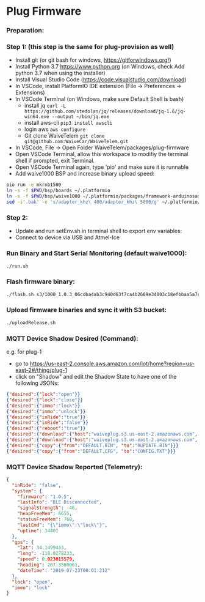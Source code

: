 # Plug Firmware

### Preparation:

### Step 1: (this step is the same for plug-provision as well)
- Install git (or git bash for windows, https://gitforwindows.org/)
- Install Python 3.7 https://www.python.org (on Windows, check Add python 3.7 when using the installer)
- Install Visual Studio Code (https://code.visualstudio.com/download)
- In VSCode, install PlatformIO IDE extension (File -> Preferences -> Extensions)
- In VSCode Terminal (on Windows, make sure Default Shell is bash)
  - install jq `curl -L https://github.com/stedolan/jq/releases/download/jq-1.6/jq-win64.exe --output ~/bin/jq.exe`
  - install aws-cli `pip3 install awscli`
  - login aws `aws configure`
  - Git clone WaiveTelem `git clone git@github.com:WaiveCar/WaiveTelem.git`
- In VSCode, File -> Open Folder WaiveTelem/packages/plug-firmware
- Open VSCode Terminal, allow this workspace to modifiy the terminal shell if prompted, exit Terminal.
- Open VSCode Terminal again, type 'pio' and make sure it is runnable
- Add waive1000 BSP and increase binary upload speed:
```bash
pio run -e mkrnb1500
ln -s -f $PWD/bsp/boards ~/.platformio
ln -s -f $PWD/bsp/waive1000 ~/.platformio/packages/framework-arduinosam/variants
sed -i'.bak' -e 's/adapter_khz\ 400/adapter_khz\ 5000/g' ~/.platformio/packages/tool-openocd/scripts/target/at91samdXX.cfg
```
### Step 2:
- Update and run setEnv.sh in terminal shell to export env variables:
- Connect to device via USB and Atmel-Ice

### Run Binary and Start Serial Monitoring (default waive1000):

```bash
./run.sh
```

### Flash firmware binary:

```bash
./flash.sh s3/1000_1.0.3_06cdba4ab3c940d63f7ca4b2689e34003c18efbbaa5a7c2849d9df9661153ab8
```

### Upload firmware binaries and sync it with S3 bucket:

```bash
./uploadRelease.sh
```

### MQTT Device Shadow Desired (Command):

e.g. for plug-1
- go to https://us-east-2.console.aws.amazon.com/iot/home?region=us-east-2#/thing/plug-1
- click on "Shadow" and edit the Shadow State to have one of the following JSONs:

```json
{"desired":{"lock":"open"}}
{"desired":{"lock":"close"}}
{"desired":{"immo":"lock"}}
{"desired":{"immo":"unlock"}}
{"desired":{"inRide":"true"}}
{"desired":{"inRide":"false"}}
{"desired":{"reboot":"true"}}
{"desired":{"download":{"host":"waiveplug.s3.us-east-2.amazonaws.com", "from":"1500_1.0.5_b824c05bbd9ebd19c5eb9546ef46615607a7da4f3e435c97fbb286969d8fc2d8", "to":"RUPDATE.BIN"}}}
{"desired":{"download":{"host":"waiveplug.s3.us-east-2.amazonaws.com", "from":"config_waive-1_dd22d948fbd671c5751640a11dec139da46c5997bb3f20d0b6ad5bd61ac7e0cc", "to":"CONFIG.TXT"}}}
{"desired":{"copy":{"from":"DEFAULT.BIN", "to":"RUPDATE.BIN"}}}
{"desired":{"copy":{"from":"DEFAULT.CFG", "to":"CONFIG.TXT"}}}
```

### MQTT Device Shadow Reported (Telemetry):

```json
{
  "inRide": "false",
  "system": {
    "firmware": "1.0.5",
    "lastInfo": "BLE Disconnected",
    "signalStrength": -46,
    "heapFreeMem": 6655,
    "statusFreeMem": 768,
    "lastCmd": "{\"immo\":\"lock\"}",
    "uptime": 14401
  },
  "gps": {
    "lat": 34.1499433,
    "long": -118.0278233,
    "speed": 0.023015579,
    "heading": 207.3500061,
    "dateTime": "2019-07-23T00:01:21Z"
  },
  "lock": "open",
  "immo": "lock"
}
```
